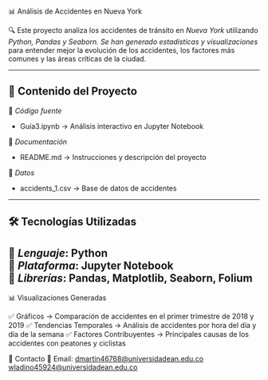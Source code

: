 📊 Análisis de Accidentes en Nueva York

🔍 Este proyecto analiza los accidentes de tránsito en *Nueva York* utilizando *Python, Pandas y Seaborn. Se han generado estadísticas y visualizaciones* para entender mejor la evolución de los accidentes, los factores más comunes y las áreas críticas de la ciudad.

---

## 📂 Contenido del Proyecto

📁 *Código fuente*  
- Guía3.ipynb → Análisis interactivo en Jupyter Notebook  

📁 *Documentación*  
- README.md → Instrucciones y descripción del proyecto  

📁 *Datos*  
- accidents_1.csv → Base de datos de accidentes

---

## 🛠️ Tecnologías Utilizadas

🔹 *Lenguaje*: Python  
🔹 *Plataforma*: Jupyter Notebook  
🔹 *Librerías*: Pandas, Matplotlib, Seaborn, Folium  
---
📊 Visualizaciones Generadas

✅ Gráficos → Comparación de accidentes en el primer trimestre de 2018 y 2019
✅ Tendencias Temporales → Análisis de accidentes por hora del día y día de la semana
✅ Factores Contribuyentes → Principales causas de los accidentes con peatones y ciclistas

📩 Contacto
📧 Email: dmartin46768@universidadean.edu.co
           wladino45924@universidadean.edu.co
